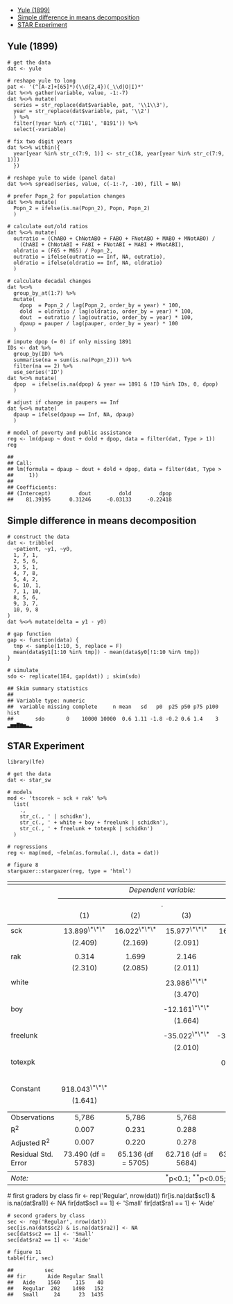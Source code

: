 -   [Yule (1899)](#yule-1899)
-   [Simple difference in means
    decomposition](#simple-difference-in-means-decomposition)
-   [STAR Experiment](#star-experiment)

<!-- README.md is generated from README.Rmd. Please edit that file -->
Yule (1899)
-----------

    # get the data
    dat <- yule

    # reshape yule to long
    pat <- '(^[A-z]+[65]*)(\\d{2,4})(_\\d|O|I)*'
    dat %<>% gather(variable, value, -1:-7)
    dat %<>% mutate(
      series = str_replace(dat$variable, pat, '\\1\\3'),
      year = str_replace(dat$variable, pat, '\\2')
      ) %>%
      filter(!year %in% c('7181', '8191')) %>%
      select(-variable)

    # fix two digit years
    dat %<>% within({
      year[year %in% str_c(7:9, 1)] <- str_c(18, year[year %in% str_c(7:9, 1)])
      })

    # reshape yule to wide (panel data)
    dat %<>% spread(series, value, c(-1:-7, -10), fill = NA)

    # prefer Popn_2 for population changes
    dat %<>% mutate(
      Popn_2 = ifelse(is.na(Popn_2), Popn, Popn_2)
      )

    # calculate out/old ratios
    dat %<>% mutate(
      outratio = (ChABO + ChNotABO + FABO + FNotABO + MABO + MNotABO) / 
        (ChABI + ChNotABI + FABI + FNotABI + MABI + MNotABI),
      oldratio = (F65 + M65) / Popn_2,
      outratio = ifelse(outratio == Inf, NA, outratio),
      oldratio = ifelse(oldratio == Inf, NA, oldratio)
      )

    # calculate decadal changes
    dat %<>%
      group_by_at(1:7) %>%
      mutate(
        dpop  = Popn_2 / lag(Popn_2, order_by = year) * 100,
        dold  = oldratio / lag(oldratio, order_by = year) * 100,
        dout  = outratio / lag(outratio, order_by = year) * 100,
        dpaup = pauper / lag(pauper, order_by = year) * 100
      )

    # impute dpop (= 0) if only missing 1891
    IDs <- dat %>%
      group_by(ID) %>%
      summarise(na = sum(is.na(Popn_2))) %>%
      filter(na == 2) %>%
      use_series('ID')
    dat %<>% mutate(
      dpop  = ifelse(is.na(dpop) & year == 1891 & !ID %in% IDs, 0, dpop)
      )

    # adjust if change in paupers == Inf
    dat %<>% mutate(
      dpaup = ifelse(dpaup == Inf, NA, dpaup)
      )

    # model of poverty and public assistance
    reg <- lm(dpaup ~ dout + dold + dpop, data = filter(dat, Type > 1))
    reg

    ## 
    ## Call:
    ## lm(formula = dpaup ~ dout + dold + dpop, data = filter(dat, Type > 
    ##     1))
    ## 
    ## Coefficients:
    ## (Intercept)         dout         dold         dpop  
    ##    81.39195      0.31246     -0.03133     -0.22418

Simple difference in means decomposition
----------------------------------------

    # construct the data
    dat <- tribble(
      ~patient, ~y1, ~y0,
      1, 7, 1,
      2, 5, 6,
      3, 5, 1,
      4, 7, 8,
      5, 4, 2,
      6, 10, 1,
      7, 1, 10,
      8, 5, 6,
      9, 3, 7,
      10, 9, 8
    )
    dat %<>% mutate(delta = y1 - y0)

    # gap function
    gap <- function(data) {
      tmp <- sample(1:10, 5, replace = F)
      mean(data$y1[1:10 %in% tmp]) - mean(data$y0[!1:10 %in% tmp])
    }

    # simulate
    sdo <- replicate(1E4, gap(dat)) ; skim(sdo)

    ## Skim summary statistics
    ## 
    ## Variable type: numeric 
    ##  variable missing complete     n mean   sd   p0  p25 p50 p75 p100     hist
    ##       sdo       0    10000 10000  0.6 1.11 -1.8 -0.2 0.6 1.4    3 ▂▅▅▇▆▅▃▂

STAR Experiment
---------------

    library(lfe)

    # get the data
    dat <- star_sw

    # models
    mod <- 'tscorek ~ sck + rak' %>%
      list(
        .,
        str_c(., ' | schidkn'),
        str_c(., ' + white + boy + freelunk | schidkn'),
        str_c(., ' + freelunk + totexpk | schidkn')
      )

    # regressions
    reg <- map(mod, ~felm(as.formula(.), data = dat))

    # figure 8
    stargazer::stargazer(reg, type = 'html')

<table style="text-align:center">
<tr>
<td colspan="5" style="border-bottom: 1px solid black">
</td>
</tr>
<tr>
<td style="text-align:left">
</td>
<td colspan="4">
<em>Dependent variable:</em>
</td>
</tr>
<tr>
<td>
</td>
<td colspan="4" style="border-bottom: 1px solid black">
</td>
</tr>
<tr>
<td style="text-align:left">
</td>
<td colspan="4">
.
</td>
</tr>
<tr>
<td style="text-align:left">
</td>
<td>
(1)
</td>
<td>
(2)
</td>
<td>
(3)
</td>
<td>
(4)
</td>
</tr>
<tr>
<td colspan="5" style="border-bottom: 1px solid black">
</td>
</tr>
<tr>
<td style="text-align:left">
sck
</td>
<td>
13.899<sup>\*\*\*</sup>
</td>
<td>
16.022<sup>\*\*\*</sup>
</td>
<td>
15.977<sup>\*\*\*</sup>
</td>
<td>
16.014<sup>\*\*\*</sup>
</td>
</tr>
<tr>
<td style="text-align:left">
</td>
<td>
(2.409)
</td>
<td>
(2.169)
</td>
<td>
(2.091)
</td>
<td>
(2.108)
</td>
</tr>
<tr>
<td style="text-align:left">
</td>
<td>
</td>
<td>
</td>
<td>
</td>
<td>
</td>
</tr>
<tr>
<td style="text-align:left">
rak
</td>
<td>
0.314
</td>
<td>
1.699
</td>
<td>
2.146
</td>
<td>
1.738
</td>
</tr>
<tr>
<td style="text-align:left">
</td>
<td>
(2.310)
</td>
<td>
(2.085)
</td>
<td>
(2.011)
</td>
<td>
(2.036)
</td>
</tr>
<tr>
<td style="text-align:left">
</td>
<td>
</td>
<td>
</td>
<td>
</td>
<td>
</td>
</tr>
<tr>
<td style="text-align:left">
white
</td>
<td>
</td>
<td>
</td>
<td>
23.986<sup>\*\*\*</sup>
</td>
<td>
</td>
</tr>
<tr>
<td style="text-align:left">
</td>
<td>
</td>
<td>
</td>
<td>
(3.470)
</td>
<td>
</td>
</tr>
<tr>
<td style="text-align:left">
</td>
<td>
</td>
<td>
</td>
<td>
</td>
<td>
</td>
</tr>
<tr>
<td style="text-align:left">
boy
</td>
<td>
</td>
<td>
</td>
<td>
-12.161<sup>\*\*\*</sup>
</td>
<td>
</td>
</tr>
<tr>
<td style="text-align:left">
</td>
<td>
</td>
<td>
</td>
<td>
(1.664)
</td>
<td>
</td>
</tr>
<tr>
<td style="text-align:left">
</td>
<td>
</td>
<td>
</td>
<td>
</td>
<td>
</td>
</tr>
<tr>
<td style="text-align:left">
freelunk
</td>
<td>
</td>
<td>
</td>
<td>
-35.022<sup>\*\*\*</sup>
</td>
<td>
-37.279<sup>\*\*\*</sup>
</td>
</tr>
<tr>
<td style="text-align:left">
</td>
<td>
</td>
<td>
</td>
<td>
(2.010)
</td>
<td>
(2.000)
</td>
</tr>
<tr>
<td style="text-align:left">
</td>
<td>
</td>
<td>
</td>
<td>
</td>
<td>
</td>
</tr>
<tr>
<td style="text-align:left">
totexpk
</td>
<td>
</td>
<td>
</td>
<td>
</td>
<td>
0.680<sup>\*\*\*</sup>
</td>
</tr>
<tr>
<td style="text-align:left">
</td>
<td>
</td>
<td>
</td>
<td>
</td>
<td>
(0.163)
</td>
</tr>
<tr>
<td style="text-align:left">
</td>
<td>
</td>
<td>
</td>
<td>
</td>
<td>
</td>
</tr>
<tr>
<td style="text-align:left">
Constant
</td>
<td>
918.043<sup>\*\*\*</sup>
</td>
<td>
</td>
<td>
</td>
<td>
</td>
</tr>
<tr>
<td style="text-align:left">
</td>
<td>
(1.641)
</td>
<td>
</td>
<td>
</td>
<td>
</td>
</tr>
<tr>
<td style="text-align:left">
</td>
<td>
</td>
<td>
</td>
<td>
</td>
<td>
</td>
</tr>
<tr>
<td colspan="5" style="border-bottom: 1px solid black">
</td>
</tr>
<tr>
<td style="text-align:left">
Observations
</td>
<td>
5,786
</td>
<td>
5,786
</td>
<td>
5,768
</td>
<td>
5,749
</td>
</tr>
<tr>
<td style="text-align:left">
R<sup>2</sup>
</td>
<td>
0.007
</td>
<td>
0.231
</td>
<td>
0.288
</td>
<td>
0.278
</td>
</tr>
<tr>
<td style="text-align:left">
Adjusted R<sup>2</sup>
</td>
<td>
0.007
</td>
<td>
0.220
</td>
<td>
0.278
</td>
<td>
0.268
</td>
</tr>
<tr>
<td style="text-align:left">
Residual Std. Error
</td>
<td>
73.490 (df = 5783)
</td>
<td>
65.136 (df = 5705)
</td>
<td>
62.716 (df = 5684)
</td>
<td>
63.206 (df = 5666)
</td>
</tr>
<tr>
<td colspan="5" style="border-bottom: 1px solid black">
</td>
</tr>
<tr>
<td style="text-align:left">
<em>Note:</em>
</td>
<td colspan="4" style="text-align:right">
<sup>*</sup>p&lt;0.1; <sup>**</sup>p&lt;0.05; <sup>***</sup>p&lt;0.01
</td>
</tr>
</table>
    # first graders by class
    fir <- rep('Regular', nrow(dat))
    fir[is.na(dat$sc1) & is.na(dat$ra1)] <- NA
    fir[dat$sc1 == 1] <- 'Small'
    fir[dat$ra1 == 1] <- 'Aide'

    # second graders by class
    sec <- rep('Regular', nrow(dat))
    sec[is.na(dat$sc2) & is.na(dat$ra2)] <- NA
    sec[dat$sc2 == 1] <- 'Small'
    sec[dat$ra2 == 1] <- 'Aide'

    # figure 11
    table(fir, sec)

    ##          sec
    ## fir       Aide Regular Small
    ##   Aide    1560     115    40
    ##   Regular  202    1498   152
    ##   Small     24      23  1435
